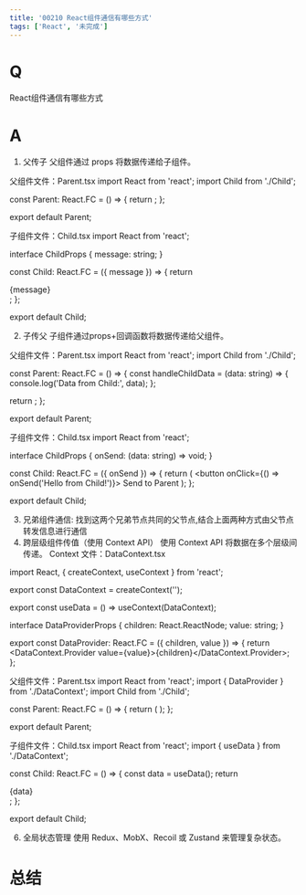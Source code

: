 ```yaml
---
title: '00210 React组件通信有哪些方式'
tags: ['React', '未完成']
---
```


# Q

React组件通信有哪些方式

# A

1. 父传子
父组件通过 props 将数据传递给子组件。

父组件文件：Parent.tsx
import React from 'react';
import Child from './Child';

const Parent: React.FC = () => {
  return <Child message="Hello from Parent!" />;
};

export default Parent;

子组件文件：Child.tsx
import React from 'react';

interface ChildProps {
  message: string;
}

const Child: React.FC<ChildProps> = ({ message }) => {
  return <div>{message}</div>;
};

export default Child;

2. 子传父
子组件通过props+回调函数将数据传递给父组件。

父组件文件：Parent.tsx
import React from 'react';
import Child from './Child';

const Parent: React.FC = () => {
  const handleChildData = (data: string) => {
    console.log('Data from Child:', data);
  };

  return <Child onSend={handleChildData} />;
};

export default Parent;

子组件文件：Child.tsx
import React from 'react';

interface ChildProps {
  onSend: (data: string) => void;
}

const Child: React.FC<ChildProps> = ({ onSend }) => {
  return (
    <button onClick={() => onSend('Hello from Child!')}>
      Send to Parent
    </button>
  );
};

export default Child;

3. 兄弟组件通信: 找到这两个兄弟节点共同的⽗节点,结合上⾯两种⽅式由⽗节点转发信息进⾏通信
4. 跨层级组件传值（使用 Context API）
使用 Context API 将数据在多个层级间传递。
Context 文件：DataContext.tsx

import React, { createContext, useContext } from 'react';

export const DataContext = createContext<string>('');

export const useData = () => useContext(DataContext);

interface DataProviderProps {
  children: React.ReactNode;
  value: string;
}

export const DataProvider: React.FC<DataProviderProps> = ({ children, value }) => {
  return <DataContext.Provider value={value}>{children}</DataContext.Provider>;
};

父组件文件：Parent.tsx
import React from 'react';
import { DataProvider } from './DataContext';
import Child from './Child';

const Parent: React.FC = () => {
  return (
    <DataProvider value="Data from Context">
      <Child />
    </DataProvider>
  );
};

export default Parent;

子组件文件：Child.tsx
import React from 'react';
import { useData } from './DataContext';

const Child: React.FC = () => {
  const data = useData();
  return <div>{data}</div>;
};

export default Child;

6. 全局状态管理
使用 Redux、MobX、Recoil 或 Zustand 来管理复杂状态。

# 总结



<script>
  function func() {

  }
  
</script>